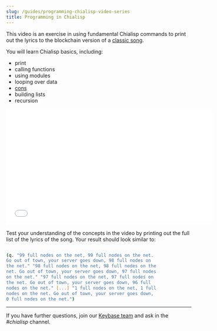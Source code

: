 ```yaml
---
slug: /guides/programming-chialisp-video-series
title: Programming in Chialisp
---
```


This video is an exercise in using fundamental Chialisp commands to print out the lyrics to the blockchain version of a [classic song](https://en.wikipedia.org/wiki/99_Bottles_of_Beer).

You will learn Chialisp basics, including:

- print
- calling functions
- using modules
- looping over data
- [cons](https://en.wikipedia.org/wiki/Cons)
- building lists
- recursion

<div class="videoWrapper">
<iframe src="//www.youtube.com/embed/JcC1_igwSmA" frameborder="0" allowfullscreen webkitallowfullscreen mozallowfullscreen width="560" height="315"></iframe>
</div>

Test your understanding of the concepts in the video by printing out the full list of the lyrics of the song. Your result should look similar to:

```bash

(q. "99 full nodes on the net, 99 full nodes on the net.
Go out of town, your server goes down, 98 full nodes on
the net." "98 full nodes on the net, 98 full nodes on the
net. Go out of town, your server goes down, 97 full nodes
on the net." "97 full nodes on the net, 97 full nodes on
the net. Go out of town, your server goes down, 96 full
nodes on the net." [...] "1 full nodes on the net, 1 full
nodes on the net. Go out of town, your server goes down,
0 full nodes on the net.")

```

---

If you have further questions, join our [Keybase team](https://keybase.io/team/chia_network.public) and ask in the _#chialisp_ channel.
